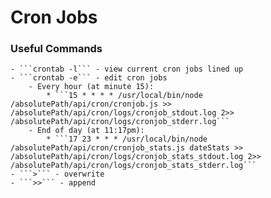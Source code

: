 # Cron Jobs

### Useful Commands
    - ```crontab -l``` - view current cron jobs lined up 
    - ```crontab -e``` - edit cron jobs
        - Every hour (at minute 15):
            * ```15 * * * * /usr/local/bin/node /absolutePath/api/cron/cronjob.js >> /absolutePath/api/cron/logs/cronjob_stdout.log 2>> /absolutePath/api/cron/logs/cronjob_stderr.log```
        - End of day (at 11:17pm):
            * ```17 23 * * * /usr/local/bin/node /absolutePath/api/cron/cronjob_stats.js dateStats >> /absolutePath/api/cron/logs/cronjob_stats_stdout.log 2>> /absolutePath/api/cron/logs/cronjob_stats_stderr.log```
    - ```>``` - overwrite
    - ```>>``` - append